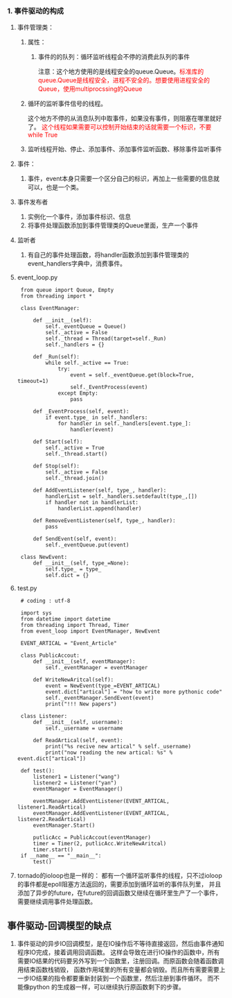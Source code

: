 ### 1. 事件驱动的构成

1. 事件管理类：
	1. 属性：
		1. 事件的的队列：循环监听线程会不停的消费此队列的事件
			
			注意：这个地方使用的是线程安全的queue.Queue。<font color=red>标准库的queue.Queue是线程安全，进程不安全的。想要使用进程安全的Queue，使用multiprocssing的Queue</font>

	2. 循环的监听事件信号的线程。

		这个地方不停的从消息队列中取事件，如果没有事件，则阻塞在哪里就好了。
		<font color=red>这个线程如果需要可以控制开始结束的话就需要一个标识，不要while True</font>

	3. 监听线程开始、停止、添加事件、添加事件监听函数、移除事件监听事件

2. 事件： 
	1. 事件，event本身只需要一个区分自己的标识，再加上一些需要的信息就可以，也是一个类。

3. 事件发布者
	1. 实例化一个事件，添加事件标识、信息
	2. 将事件处理函数添加到事件管理类的Queue里面，生产一个事件

4. 监听者
	1. 有自己的事件处理函数，将handler函数添加到事件管理类的event_handlers字典中，消费事件。
 

5. event_loop.py

		from queue import Queue, Empty
		from threading import *
		
		class EventManager:
	    
		    def __init__(self):
		        self._eventQueue = Queue()
		        self._active = False
		        self._thread = Thread(target=self._Run)
		        self._handlers = {}
		
		    def _Run(self):
		        while self._active == True:
		            try:
		                event = self._eventQueue.get(block=True, timeout=1)
		                self._EventProcess(event)
		            except Empty:
		                pass
		
		    def _EventProcess(self, event):
		        if event.type_ in self._handlers:
		            for handler in self._handlers[event.type_]:
		                handler(event)
		
		    def Start(self):
		        self._active = True
		        self._thread.start()
		
		    def Stop(self):
		        self._active = False
		        self._thread.join()
		
		    def AddEventListener(self, type_, handler):
		        handlerList = self._handlers.setdefault(type_,[])
		        if handler not in handlerList:
		            handlerList.append(handler)
		
		    def RemoveEventListener(self, type_, handler):
		        pass
		
		    def SendEvent(self, event):
		        self._eventQueue.put(event)
	
		class NewEvent:
		    def __init__(self, type_=None):
		        self.type_ = type_
		        self.dict = {}


6. test.py

		# coding : utf-8

		import sys
		from datetime import datetime
		from threading import Thread, Timer
		from event_loop import EventManager, NewEvent
		
		EVENT_ARTICAL = "Event_Article"
		
		class PublicAccout:
		    def __init__(self, eventManager):
		        self._eventManager = eventManager
		
		    def WriteNewAritcal(self):
		        event = NewEvent(type_=EVENT_ARTICAL)
		        event.dict["artical"] = "how to write more pythonic code"
		        self._eventManager.SendEvent(event)
		        print("!!! New papers")
		
		class Listener:
		    def __init__(self, username):
		        self._username = username
		
		    def ReadArtical(self, event):
		        print("%s recive new artical" % self._username)
		        print("now reading the new artical: %s" % event.dict["artical"])
		
		def test():
		    listener1 = Listener("wang")
		    listener2 = Listener("yan")
		    eventManager = EventManager()
		
		    eventManager.AddEventListener(EVENT_ARTICAL, listener1.ReadArtical)
		    eventManager.AddEventListener(EVENT_ARTICAL, listener2.ReadArtical)
		    eventManager.Start()
		
		    putlicAcc = PublicAccout(eventManager)
		    timer = Timer(2, putlicAcc.WriteNewAritcal)
		    timer.start()
		if __name__ == "__main__":
		    test()


7. tornado的ioloop也是一样的：
	都有一个循环监听事件的线程，只不过ioloop的事件都是epoll阻塞方法返回的，需要添加到循环监听的事件队列里，
并且添加了异步的future，在future的回调函数又继续在循环里生产了一个事件，需要继续调用事件处理函数。

## 事件驱动-回调模型的缺点
1. 事件驱动的异步IO回调模型，是在IO操作后不等待直接返回，然后由事件通知程序IO完成，接着调用回调函数。
这样会导致在进行IO操作的函数中，所有需要IO结果的代码要另外写到一个函数里，注册回调。而原函数会随着函数调用结束函数栈销毁，
函数作用域里的所有变量都会销毁。而且所有需要需要上一步IO结果的指令都要重新封装到一个函数里，然后注册到事件循环。
而不能像python 的生成器一样，可以继续执行原函数剩下的步骤。
